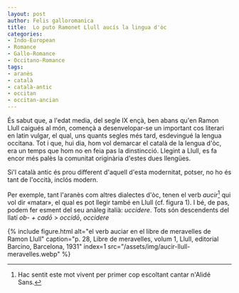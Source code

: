 ```yaml
---
layout: post
author: Felis galloromanica
title:  Lo puto Ramonet Llull aucís la lingua d'òc
categories:
- Indo-European
- Romance
- Gallo-Romance
- Occitano-Romance
tags:
- aranès
- català
- català-antic
- occitan
- occitan-ancian
---
```


És sabut que, a l'edat media, del segle IX ençà, ben abans qu'en Ramon Llull
caigués al món, començà a desenvelopar-se un important cos literari en latin
vulgar, el qual, uns quants segles més tard, esdevingué la lengua occitana. Tot
i que, hui dia, hom vol demarcar el català de la lengua d'òc, era un temps que
hom no en feia pas la dinstincció. Llegint a Llull, es fa encor més palès la
comunitat originària d'estes dues llengües.

Si'l català antic és prou different d'aquell d'esta modernitat, potser, no ho és
tant de l'occità, inclós modern.

Per exemple, tant l'aranès com altres dialectes d'òc, tenen el verb
_aucir_[^abc] qui vol dir «matar», el qual es pot llegir també en Llull (cf.
figura 1). I bé, de pas, podem fer esment del seu anàleg italià: _uccidere_.
Tots són descendents del llatí _ob- + cadō_ > _occidō_, _occidere_

{% include figure.html
    alt="el verb auciar en el libre de meravelles de Ramon Llull"
    caption="p. 28, Libre de meravelles, volum 1, Llull, editorial Barcino, Barcelona, 1931"
    index=1
    src="/assets/img/aucir-llull-meravelles.webp"
%}

[^abc]: Hac sentit este mot vivent per primer cop escoltant cantar n'Alidé Sans.
